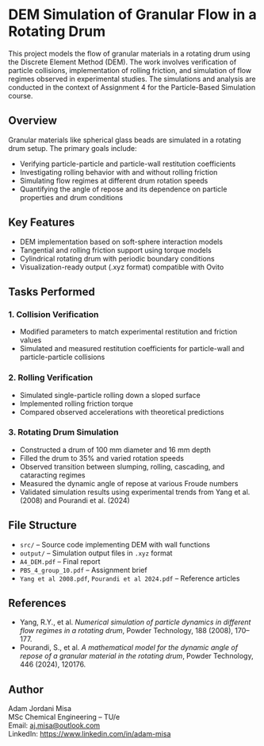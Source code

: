 # DEM Simulation of Granular Flow in a Rotating Drum

This project models the flow of granular materials in a rotating drum using the Discrete Element Method (DEM). The work involves verification of particle collisions, implementation of rolling friction, and simulation of flow regimes observed in experimental studies. The simulations and analysis are conducted in the context of Assignment 4 for the Particle-Based Simulation course.

## Overview

Granular materials like spherical glass beads are simulated in a rotating drum setup. The primary goals include:
- Verifying particle-particle and particle-wall restitution coefficients
- Investigating rolling behavior with and without rolling friction
- Simulating flow regimes at different drum rotation speeds
- Quantifying the angle of repose and its dependence on particle properties and drum conditions

## Key Features

- DEM implementation based on soft-sphere interaction models
- Tangential and rolling friction support using torque models
- Cylindrical rotating drum with periodic boundary conditions
- Visualization-ready output (.xyz format) compatible with Ovito

## Tasks Performed

### 1. Collision Verification
- Modified parameters to match experimental restitution and friction values
- Simulated and measured restitution coefficients for particle-wall and particle-particle collisions

### 2. Rolling Verification
- Simulated single-particle rolling down a sloped surface
- Implemented rolling friction torque
- Compared observed accelerations with theoretical predictions

### 3. Rotating Drum Simulation
- Constructed a drum of 100 mm diameter and 16 mm depth
- Filled the drum to 35% and varied rotation speeds
- Observed transition between slumping, rolling, cascading, and cataracting regimes
- Measured the dynamic angle of repose at various Froude numbers
- Validated simulation results using experimental trends from Yang et al. (2008) and Pourandi et al. (2024)

## File Structure

- `src/` – Source code implementing DEM with wall functions
- `output/` – Simulation output files in `.xyz` format
- `A4_DEM.pdf` – Final report
- `PBS_4_group_10.pdf` – Assignment brief
- `Yang et al 2008.pdf`, `Pourandi et al 2024.pdf` – Reference articles

## References

- Yang, R.Y., et al. *Numerical simulation of particle dynamics in different flow regimes in a rotating drum*, Powder Technology, 188 (2008), 170–177.
- Pourandi, S., et al. *A mathematical model for the dynamic angle of repose of a granular material in the rotating drum*, Powder Technology, 446 (2024), 120176.

## Author

Adam Jordani Misa  
MSc Chemical Engineering – TU/e  
Email: aj.misa@outlook.com  
LinkedIn: https://www.linkedin.com/in/adam-misa
